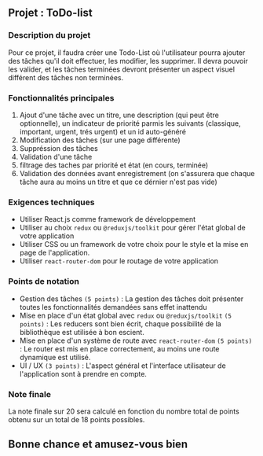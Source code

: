 ## Projet : ToDo-list

### Description du projet
Pour ce projet, il faudra créer une Todo-List où l'utilisateur pourra ajouter des tâches qu'il doit
effectuer, les modifier, les supprimer. Il devra pouvoir les valider, et les tâches terminées devront présenter un aspect
visuel différent des tâches non terminées.

### Fonctionnalités principales
1. Ajout d'une tâche avec un titre, une description (qui peut être optionnelle), un indicateur de priorité parmis les suivants (classique, important, urgent, trés urgent) et un id auto-généré
2. Modification des tâches (sur une page différente)
3. Suppréssion des tâches
4. Validation d'une tâche
5. filtrage des taches par priorité et état (en cours, terminée)
6. Validation des données avant enregistrement (on s'assurera que chaque tâche aura au moins un titre et que ce dérnier n'est pas vide)

### Exigences techniques
- Utiliser React.js comme framework de développement
- Utiliser au choix `redux` ou `@reduxjs/toolkit` pour gérer l'état global de votre application
- Utiliser CSS ou un framework de votre choix pour le style et la mise en page de l'application.
- Utiliser `react-router-dom` pour le routage de votre application

### Points de notation
- Gestion des tâches `(5 points)` : La gestion des tâches doit présenter toutes les fonctionnalités demandées sans effet inattendu
- Mise en place d'un état global avec `redux` ou `@reduxjs/toolkit` `(5 points)` : Les reducers sont bien écrit, chaque possibilité de la bibliothèque est utilisée à bon escient.
- Mise en place d'un système de route avec `react-router-dom` `(5 points)` : Le router est mis en place correctement, au moins une route dynamique est utilisé.
- UI / UX `(3 points)` : L'aspect général et l'interface utilisateur de l'application sont à prendre en compte.

### Note finale
La note finale sur 20 sera calculé en fonction du nombre total de points obtenu sur un total de 18 points possibles.

## Bonne chance et amusez-vous bien